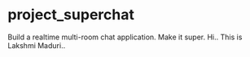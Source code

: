 # project_superchat

Build a realtime multi-room chat application. Make it super. Hi.. This is
Lakshmi Maduri..
